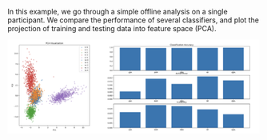 In this example, we go through a simple offline analysis on a single participant. We compare the performance of several classifiers, and plot the projection of training and testing data into feature space (PCA).

![](Docs/Results.png)